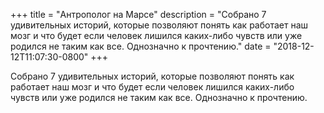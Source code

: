 
+++
title = "Антрополог на Марсе"
description = "Собрано 7 удивительных историй, которые позволяют понять как работает наш мозг и что будет если человек лишился каких-либо чувств или уже родился не таким как все. Однозначно к прочтению."
date = "2018-12-12T11:07:30-0800"
+++

Собрано 7 удивительных историй, которые позволяют понять как работает наш мозг и что будет если человек лишился каких-либо чувств или уже родился не таким как все. Однозначно к прочтению.
